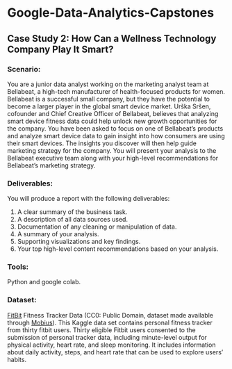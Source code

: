 # Google-Data-Analytics-Capstones

## Case Study 2: How Can a Wellness Technology Company Play It Smart?

### Scenario:
You are a junior data analyst working on the marketing analyst team at Bellabeat, a high-tech manufacturer of health-focused products for women. Bellabeat is a successful small company, but they have the potential to become a larger player in the global smart device market. Urška Sršen, cofounder and Chief Creative Officer of Bellabeat, believes that analyzing smart device fitness data could help unlock new growth opportunities for the company. You have been asked to focus on one of Bellabeat’s products and analyze smart device data to gain insight into how consumers are using their smart devices. The insights you discover will then help guide marketing strategy for the company. You will present your analysis to the Bellabeat executive team along with your high-level recommendations for Bellabeat’s marketing strategy.

### Deliverables:
You will produce a report with the following deliverables:
1. A clear summary of the business task.
2. A description of all data sources used.
3. Documentation of any cleaning or manipulation of data.
4. A summary of your analysis.
5. Supporting visualizations and key findings.
6. Your top high-level content recommendations based on your analysis.

### Tools:
Python and google colab.

### Dataset:
[FitBit](https://www.kaggle.com/arashnic/fitbit) Fitness Tracker Data (CC0: Public Domain, dataset made available through [Mobius](https://www.kaggle.com/arashnic)).
This Kaggle data set contains personal fitness tracker from thirty fitbit users. Thirty eligible Fitbit users consented to the submission of personal tracker data, 
including minute-level output for physical activity, heart rate, and sleep monitoring. It includes information about daily activity, steps, and heart rate that 
can be used to explore users’ habits.
